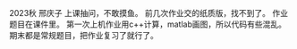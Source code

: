 2023秋 	邢庆子
上课抽问，不敢摸鱼。
前几次作业交的纸质版，找不到了。
作业题目在课件里。
第一次上机作业用c++计算，matlab画图，所以代码有些混乱。
期末都是常规题目，把作业复习了就行了。
